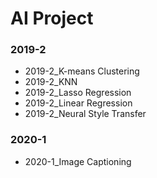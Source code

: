 # AI Project

### 2019-2
- 2019-2_K-means Clustering
- 2019-2_KNN
- 2019-2_Lasso Regression
- 2019-2_Linear Regression
- 2019-2_Neural Style Transfer

### 2020-1
- 2020-1_Image Captioning
